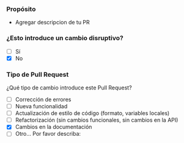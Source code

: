 ### **Propósito**
- Agregar descripcion de tu PR 

### **¿Esto introduce un cambio disruptivo?**
- [ ] Sí  
- [X] No  

### **Tipo de Pull Request**  
¿Qué tipo de cambio introduce este Pull Request?  
- [ ] Corrección de errores  
- [ ] Nueva funcionalidad  
- [ ] Actualización de estilo de código (formato, variables locales)  
- [ ] Refactorización (sin cambios funcionales, sin cambios en la API)  
- [X] Cambios en la documentación  
- [ ] Otro... Por favor describa:
